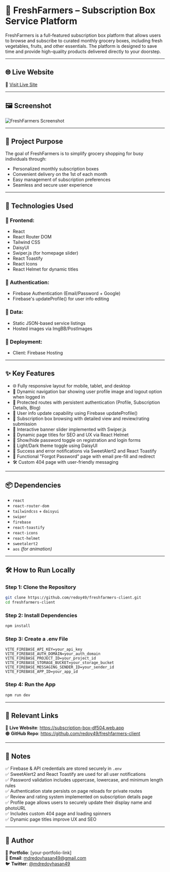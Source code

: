 # 🥬 FreshFarmers – Subscription Box Service Platform

FreshFarmers is a full-featured subscription box platform that allows users to browse and subscribe to curated monthly grocery boxes, including fresh vegetables, fruits, and other essentials. The platform is designed to save time and provide high-quality products delivered directly to your doorstep.

---

## 🌐 Live Website

🔗 [Visit Live Site](https://subscription-box-df504.web.app)

---

## 🖼️ Screenshot

![FreshFarmers Screenshot](https://i.ibb.co/sample-image.png) <!-- Replace with your actual screenshot URL -->

---

## 🎯 Project Purpose

The goal of FreshFarmers is to simplify grocery shopping for busy individuals through:
- Personalized monthly subscription boxes
- Convenient delivery on the 1st of each month
- Easy management of subscription preferences
- Seamless and secure user experience

---

## 🚀 Technologies Used

### 🧩 Frontend:
- React
- React Router DOM
- Tailwind CSS
- DaisyUI
- Swiper.js (for homepage slider)
- React Toastify
- React Icons
- React Helmet for dynamic titles

### 🔐 Authentication:
- Firebase Authentication (Email/Password + Google)
- Firebase's updateProfile() for user info editing

### 🎁 Data:
- Static JSON-based service listings
- Hosted images via ImgBB/PostImages

### 🚀 Deployment:
- Client: Firebase Hosting

---

## ✨ Key Features

- 🌐 Fully responsive layout for mobile, tablet, and desktop  
- 🧭 Dynamic navigation bar showing user profile image and logout option when logged in  
- 👤 Protected routes with persistent authentication (Profile, Subscription Details, Blog)  
- 🔐 User info update capability using Firebase updateProfile()  
- 🧾 Subscription box browsing with detailed view and review/rating submission  
- 🎨 Interactive banner slider implemented with Swiper.js  
- 📌 Dynamic page titles for SEO and UX via React Helmet  
- 🔁 Show/hide password toggle on registration and login forms  
- 🌙 Light/Dark theme toggle using DaisyUI  
- 🎉 Success and error notifications via SweetAlert2 and React Toastify  
- 🧪 Functional "Forgot Password" page with email pre-fill and redirect  
- 🛠 Custom 404 page with user-friendly messaging  

---

## 📦 Dependencies

- `react`  
- `react-router-dom`  
- `tailwindcss` + `daisyui`  
- `swiper`  
- `firebase`  
- `react-toastify`  
- `react-icons`  
- `react-helmet`  
- `sweetalert2`  
- `aos` *(for animation)*  

---

## 🛠️ How to Run Locally

### Step 1: Clone the Repository

```bash
git clone https://github.com/redoy49/freshfarmers-client.git
cd freshfarmers-client
```

### Step 2: Install Dependencies

```bash
npm install
```

### Step 3: Create a .env File

```env
VITE_FIREBASE_API_KEY=your_api_key
VITE_FIREBASE_AUTH_DOMAIN=your_auth_domain
VITE_FIREBASE_PROJECT_ID=your_project_id
VITE_FIREBASE_STORAGE_BUCKET=your_storage_bucket
VITE_FIREBASE_MESSAGING_SENDER_ID=your_sender_id
VITE_FIREBASE_APP_ID=your_app_id
```

### Step 4: Run the App

```bash
npm run dev
```

---

## 🔗 Relevant Links

🔴 **Live Website**: https://subscription-box-df504.web.app  
🟠 **GitHub Repo**: https://github.com/redoy49/freshfarmers-client

---

## 📌 Notes

✅ Firebase & API credentials are stored securely in `.env`  
✅ SweetAlert2 and React Toastify are used for all user notifications  
✅ Password validation includes uppercase, lowercase, and minimum length rules  
✅ Authentication state persists on page reloads for private routes  
✅ Review and rating system implemented on subscription details page  
✅ Profile page allows users to securely update their display name and photoURL  
✅ Includes custom 404 page and loading spinners  
✅ Dynamic page titles improve UX and SEO

---

## 👤 Author

🔗 **Portfolio**: [your-portfolio-link]  
📧 **Email**: mdredoyhasan49@gmail.com  
🐦 **Twitter**: [@mdredoyhasan49](https://twitter.com/mdredoyhasan49)
